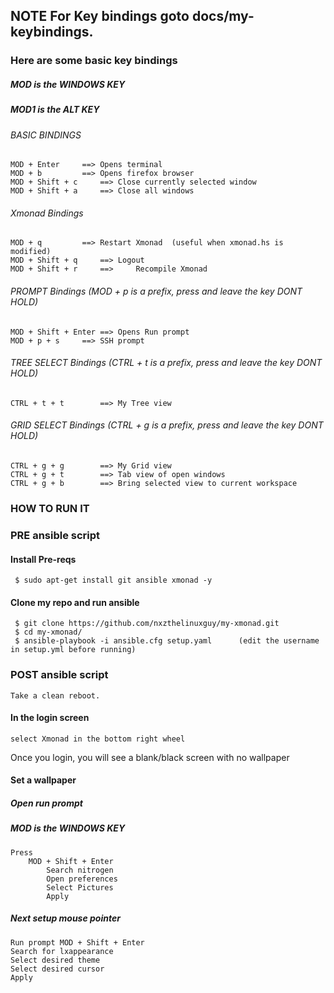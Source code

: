 ## NOTE For Key bindings goto docs/my-keybindings.

### Here are some basic key bindings
#####	MOD is the WINDOWS KEY
#####	MOD1 is the ALT KEY
###### BASIC BINDINGS
	MOD + Enter		==>	Opens terminal
	MOD + b			==>	Opens firefox browser
	MOD + Shift + c		==>	Close currently selected window
	MOD + Shift + a		==>	Close all windows
###### Xmonad Bindings
	MOD + q			==>	Restart Xmonad  (useful when xmonad.hs is modified)
	MOD + Shift + q		==>	Logout
	MOD + Shift + r		==> 	Recompile Xmonad
###### PROMPT Bindings (MOD + p is a prefix, press and leave the key DONT HOLD)
	MOD + Shift + Enter	==>	Opens Run prompt
	MOD + p + s		==>	SSH prompt 
###### TREE SELECT Bindings (CTRL + t is a prefix, press and leave the key DONT HOLD)
	CTRL + t + t		==>	My Tree view
###### GRID SELECT Bindings (CTRL + g is a prefix, press and leave the key DONT HOLD)	
	CTRL + g + g		==>	My Grid view
	CTRL + g + t		==>	Tab view of open windows
	CTRL + g + b		==>	Bring selected view to current workspace

### HOW TO RUN IT
### PRE ansible script

#### Install Pre-reqs
	 $ sudo apt-get install git ansible xmonad -y

#### Clone my repo and run ansible
	 $ git clone https://github.com/nxzthelinuxguy/my-xmonad.git
	 $ cd my-xmonad/
	 $ ansible-playbook -i ansible.cfg setup.yaml      (edit the username in setup.yml before running)

### POST ansible script
	Take a clean reboot.

#### In the login screen 
	select Xmonad in the bottom right wheel  
Once you login, you will see a blank/black screen with no wallpaper

#### Set a wallpaper

#####	Open run prompt
#####	MOD is the WINDOWS KEY
	Press
		MOD + Shift + Enter
			Search nitrogen 
			Open preferences
			Select Pictures 
			Apply

##### Next setup mouse pointer
	Run prompt MOD + Shift + Enter
	Search for lxappearance
	Select desired theme
	Select desired cursor
	Apply
